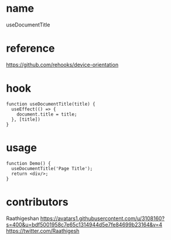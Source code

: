 # name

useDocumentTitle

# reference

https://github.com/rehooks/device-orientation

# hook

```
function useDocumentTitle(title) {
  useEffect(() => {
    document.title = title;
  }, [title])
}
```

# usage

```
function Demo() {
  useDocumentTitle('Page Title');
  return <div/>;
}
```

# contributors

Raathigeshan
https://avatars1.githubusercontent.com/u/3108160?s=400&u=bdf5001958c7e65c1314944d5e7fe84699b23164&v=4
https://twitter.com/Raathigesh
